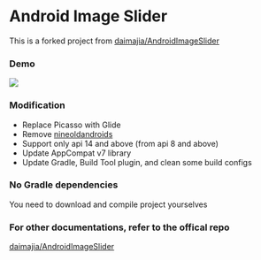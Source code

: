 # Android Image Slider 

This is a forked project from 
[daimajia/AndroidImageSlider](https://github.com/daimajia/AndroidImageSlider)

### Demo
![](http://ww3.sinaimg.cn/mw690/610dc034jw1egzor66ojdg20950fknpe.gif)


### Modification
* Replace Picasso with Glide
* Remove [nineoldandroids](https://github.com/JakeWharton/NineOldAndroids)
* Support only api 14 and above (from api 8 and above)
* Update AppCompat v7 library
* Update Gradle, Build Tool plugin, and clean some build configs

### No Gradle dependencies
You need to download and compile project yourselves

### For other documentations, refer to the offical repo
[daimajia/AndroidImageSlider](https://github.com/daimajia/AndroidImageSlider)
